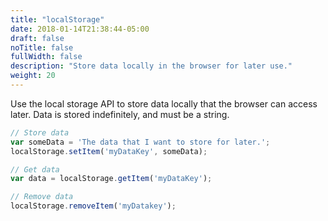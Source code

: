 ```yaml
---
title: "localStorage"
date: 2018-01-14T21:38:44-05:00
draft: false
noTitle: false
fullWidth: false
description: "Store data locally in the browser for later use."
weight: 20
---
```


Use the local storage API to store data locally that the browser can access later. Data is stored indefinitely, and must be a string.

```javascript
// Store data
var someData = 'The data that I want to store for later.';
localStorage.setItem('myDataKey', someData);

// Get data
var data = localStorage.getItem('myDataKey');

// Remove data
localStorage.removeItem('myDatakey');
```
